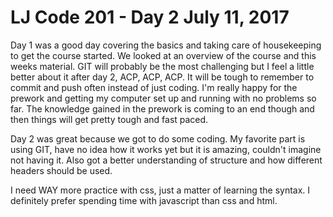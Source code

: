 # LJ Code 201 - Day 2 July 11, 2017

Day 1 was a good day covering the basics and taking care of housekeeping to get the course started. We looked at an overview of the course and this weeks material. GIT will probably be the most challenging but I feel a little better about it after day 2, ACP, ACP, ACP. It will be tough to remember to commit and push often instead of just coding. I'm really happy for the prework and getting my computer set up and running with no problems so far. The knowledge gained in the prework is coming to an end though and then things will get pretty tough and fast paced.

Day 2 was great because we got to do some coding. My favorite part is using GIT, have no idea how it works yet but it is amazing, couldn't imagine not having it. Also got a better understanding of structure and how different headers should be used.

I need WAY more practice with css, just a matter of learning the syntax. I definitely prefer spending time with javascript than css and html.
